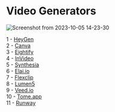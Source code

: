 <h1>
  Video Generators
</h1>

![Screenshot from 2023-10-05 14-23-30](https://github.com/echoWebNerds/Dev-Bookmarks/assets/122268379/63875293-ac53-4e1d-8421-aee1e94da649)


1 - <a href="https://www.heygen.com/">HeyGen</a> <br>
2 - <a href="https://www.canva.com/">Canva</a> <br>
3 - <a href="https://eightify.app/">Eightify</a> <br>
4 - <a href="https://invideo.io/">InVideo</a> <br>
5 - <a href="https://www.synthesia.io/">Synthesia</a> <br>
6 - <a href="https://elai.io/">Elai.io</a> <br>
7 - <a href="https://www.flexclip.com/">Flexclip</a> <br>
8 - <a href="https://lumen5.com/">Lumen5</a> <br>
9 - <a href="https://www.veed.io/">Veed.io</a> <br>
10 - <a href="https://tome.app/">Tome.app</a>  <br>
11 - <a href="https://app.runwayml.com/login">Runway</a>  <br>

